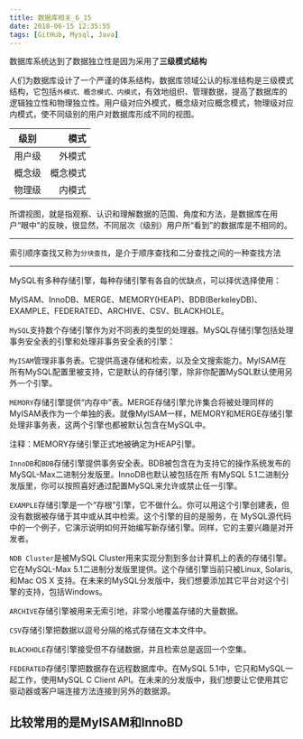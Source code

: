 ```yaml
---
title: 数据库相关_6_15
date: 2018-06-15 12:35:55
tags: [GitHub, Mysql, Java]
---
```


数据库系统达到了数据独立性是因为采用了**三级模式结构**
<!--more-->

人们为数据库设计了一个严谨的体系结构，数据库领域公认的标准结构是三级模式结构，它包括```外模式、概念模式、内模式```，有效地组织、管理数据，提高了数据库的逻辑独立性和物理独立性。用户级对应外模式，概念级对应概念模式，物理级对应内模式，使不同级别的用户对数据库形成不同的视图。

| 级别 | 模式 |
| --------   | -----:  |
| 用户级 | 外模式 |
|概念级|概念模式|
|物理级|内模式|

所谓视图，就是指观察、认识和理解数据的范围、角度和方法，是数据库在用户“眼中"的反映，很显然，不同层次（级别）用户所“看到”的数据库是不相同的。

---
索引顺序查找又称为```分块查找```，是介于顺序查找和二分查找之间的一种查找方法

---
MySQL有多种存储引擎，每种存储引擎有各自的优缺点，可以择优选择使用： 

MyISAM、InnoDB、MERGE、MEMORY(HEAP)、BDB(BerkeleyDB)、EXAMPLE、FEDERATED、ARCHIVE、CSV、BLACKHOLE。

```MySQL```支持数个存储引擎作为对不同表的类型的处理器。MySQL存储引擎包括处理事务安全表的引擎和处理非事务安全表的引擎： 

```MyISAM```管理非事务表。它提供高速存储和检索，以及全文搜索能力。MyISAM在所有MySQL配置里被支持，它是默认的存储引擎，除非你配置MySQL默认使用另外一个引擎。 

```MEMORY```存储引擎提供“内存中”表。MERGE存储引擎允许集合将被处理同样的MyISAM表作为一个单独的表。就像MyISAM一样，MEMORY和MERGE存储引擎处理非事务表，这两个引擎也都被默认包含在MySQL中。 

注释：MEMORY存储引擎正式地被确定为HEAP引擎。 

```InnoDB```和```BDB```存储引擎提供事务安全表。BDB被包含在为支持它的操作系统发布的MySQL-Max二进制分发版里。InnoDB也默认被包括在所 有MySQL 5.1二进制分发版里，你可以按照喜好通过配置MySQL来允许或禁止任一引擎。 

```EXAMPLE```存储引擎是一个“存根”引擎，它不做什么。你可以用这个引擎创建表，但没有数据被存储于其中或从其中检索。这个引擎的目的是服务，在 MySQL源代码中的一个例子，它演示说明如何开始编写新存储引擎。同样，它的主要兴趣是对开发者。 

```NDB Cluster```是被MySQL Cluster用来实现分割到多台计算机上的表的存储引擎。它在MySQL-Max 5.1二进制分发版里提供。这个存储引擎当前只被Linux, Solaris, 和Mac OS X 支持。在未来的MySQL分发版中，我们想要添加其它平台对这个引擎的支持，包括Windows。

```ARCHIVE```存储引擎被用来无索引地，非常小地覆盖存储的大量数据。 

```CSV```存储引擎把数据以逗号分隔的格式存储在文本文件中。 

```BLACKHOLE```存储引擎接受但不存储数据，并且检索总是返回一个空集。 

```FEDERATED```存储引擎把数据存在远程数据库中。在MySQL 5.1中，它只和MySQL一起工作，使用MySQL C Client API。在未来的分发版中，我们想要让它使用其它驱动器或客户端连接方法连接到另外的数据源。

## 比较常用的是MyISAM和InnoBD

